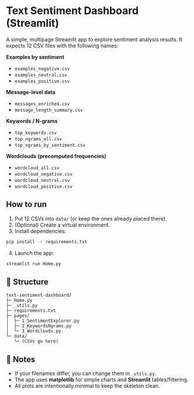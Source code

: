 
# Text Sentiment Dashboard (Streamlit)

A simple, multipage Streamlit app to explore sentiment analysis results.
It expects 12 CSV files with the following names:

**Examples by sentiment**
- `examples_negative.csv`
- `examples_neutral.csv`
- `examples_positive.csv`

**Message-level data**
- `messages_enriched.csv`
- `message_length_summary.csv`

**Keywords / N-grams**
- `top_keywords.csv`
- `top_ngrams_all.csv`
- `top_ngrams_by_sentiment.csv`

**Wordclouds (precomputed frequencies)**
- `wordcloud_all.csv`
- `wordcloud_negative.csv`
- `wordcloud_neutral.csv`
- `wordcloud_positive.csv`

## How to run

1) Put 12 CSVs into `data/` (or keep the ones already placed there).
2) (Optional) Create a virtual environment.
3) Install dependencies:
```bash
pip install -r requirements.txt
```
4) Launch the app:
```bash
streamlit run Home.py
```

## 📁 Structure
```
text-sentiment-dashboard/
├─ Home.py
├─ _utils.py
├─ requirements.txt
├─ pages/
│  ├─ 1_SentimentExplorer.py
│  ├─ 2_KeywordsNgrams.py
│  └─ 3_Wordclouds.py
└─ data/
   └─ (CSVs go here)
```

## 🔧 Notes
- If your filenames differ, you can change them in `_utils.py`.
- The app uses **matplotlib** for simple charts and **Streamlit** tables/filtering.
- All plots are intentionally minimal to keep the skeleton clean.
